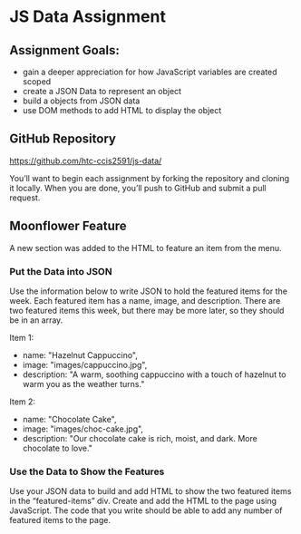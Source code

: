 # JS Data Assignment

## Assignment Goals:

- gain a deeper appreciation for how JavaScript variables are created scoped
- create a JSON Data to represent an object
- build a objects from JSON data
- use DOM methods to add HTML to display the object

## GitHub Repository
https://github.com/htc-ccis2591/js-data/
 
You’ll want to begin each assignment by forking the repository and cloning it locally.  When you are done, you’ll push to GitHub and submit a pull request.

## Moonflower Feature
A new section was added to the HTML to feature an item from the menu.  

### Put the Data into JSON
Use the information below to write JSON to hold the featured items for the week.  Each featured item has a name, image, and description.  There are two featured items this week, but there may be more later, so they should be in an array.

Item 1:

- name: "Hazelnut Cappuccino",
- image: "images/cappuccino.jpg",
- description: "A warm, soothing cappuccino with a touch of hazelnut to warm you as the weather turns."
        
Item 2:
- name: "Chocolate Cake",
- image: "images/choc-cake.jpg",
- description: "Our chocolate cake is rich, moist, and dark.  More chocolate to love."

### Use the Data to Show the Features
Use your JSON data to build and add HTML to show the two featured items in the “featured-items” div.  Create and add the HTML to the page using JavaScript.  The code that you write should be able to add any number of featured items to the page.  
